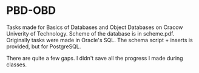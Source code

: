# PBD-OBD
Tasks made for Basics of Databases and Object Databases on Cracow Univerity of Technology. Scheme of the database is in scheme.pdf. Originally tasks were made in Oracle's SQL. The schema script + inserts is provided, but for PostgreSQL.

There are quite a few gaps. I didn't save all the progress I made during classes.
